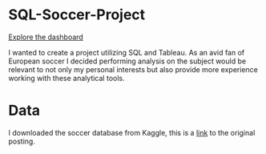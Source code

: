 # SQL-Soccer-Project

[Explore the dashboard](https://chris-raddatz.github.io/SQL-Tableau-Soccer-Project/)

I wanted to create a project utilizing SQL and Tableau. As an avid fan of European soccer I decided performing analysis on the subject would be relevant
to not only my personal interests but also provide more experience working with these analytical tools. 

# **Data**

I downloaded the soccer database from Kaggle, this is a [link](https://www.kaggle.com/datasets/hugomathien/soccer) to the original posting. 
